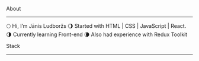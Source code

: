 About

---

🌕 Hi, I’m Jānis Ludboržs
🌖 Started with HTML | CSS | JavaScript | React.
🌗 Currently learning Front-end
🌘 Also had experience with Redux Toolkit

Stack

---
